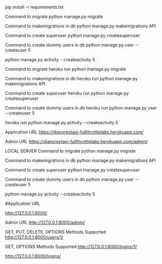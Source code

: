pip install -r requirements.txt

Command to migrate
python manage.py migrate

Command to makemigrations in db
python manage.py makemigrations API

Command to create superuser
python manage.py createsuperuser

Command to create dummy users in db
python manage.py user --createuser 5

python manage.py activity --createactivity 5

Command to migrate
heroku run python manage.py migrate

Command to makemigrations in db
heroku run python manage.py makemigrations API

Command to create superuser
heroku run python manage.py createsuperuser

Command to create dummy users in db
heroku run python manage.py user --createuser 5

heroku run python manage.py activity --createactivity 5

Application URL
https://djanorestapi-fullthrottlelabs.herokuapp.com/

Admin URL
https://djanorestapi-fullthrottlelabs.herokuapp.com/admin/

LOCAL SERVER
Command to migrate
python manage.py migrate

Command to makemigrations in db
python manage.py makemigrations API

Command to create superuser
python manage.py createsuperuser

Command to create dummy users in db
python manage.py user --createuser 5

python manage.py activity --createactivity 5

#Application URL

http://127.0.0.1:8000/

Admin URL
http://127.0.0.1:8000/admin/

GET, PUT, DELETE, OPTIONS Methods Supported
http://127.0.0.1:8000/users/1/

GET, OPTIONS Methods Supported
http://127.0.0.1:8000/logins/1/

http://127.0.0.1:8000/logins/
